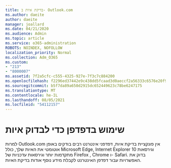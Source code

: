 ```yaml
---
title: בדיקת איות ב- Outlook.com
ms.author: daeite
author: daeite
manager: joallard
ms.date: 04/21/2020
ms.audience: Admin
ms.topic: article
ms.service: o365-administration
ROBOTS: NOINDEX, NOFOLLOW
localization_priority: Normal
ms.collection: Adm_O365
ms.custom:
- "213"
- "8000007"
ms.assetid: 7f2a5cfc-c555-4325-927e-7f3c7c884200
ms.openlocfilehash: f2296ed37442e9c438dd5fcaad3d0aeccf2a56333c6576e20f97889be0478858
ms.sourcegitcommit: b5f7da89a650d2915dc652449623c78be6247175
ms.translationtype: MT
ms.contentlocale: he-IL
ms.lasthandoff: 08/05/2021
ms.locfileid: "54112157"
---
```

# <a name="use-your-browser-to-check-spelling"></a>שימוש בדפדפן כדי לבדוק איות

למרות Outlook.com אין פונקציית בדיקת איות, דפדפני אינטרנט רבים בודקים באופן אוטומטי את האיות שלך, כולל Microsoft Edge, Internet Explorer 10 וגירסאות מתקדמות יותר וגירסאות עדכניות של Firefox , Chrome ו- Safari. בדוק את האפשרויות עבור דפדפן האינטרנט לקבלת מידע נוסף אודות בדיקת האיות.